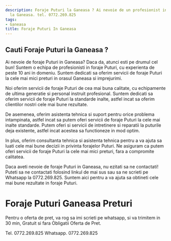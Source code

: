 ```yaml
---
description: Foraje Puturi la Ganeasa ? Ai nevoie de un profesionist in Foraje Puturi
  la Ganeasa. tel. 0772.269.825
tags:
- Ganeasa
title: Foraje Puturi In Ganeasa
---
```



## Cauti Foraje Puturi la Ganeasa ?

Ai nevoie de foraje Puturi in Ganeasa? Daca da, atunci esti pe drumul cel bun! Suntem o echipa de profesionisti in foraje Puturi, cu experienta de peste 10 ani in domeniu. Suntem dedicati sa oferim servicii de foraje Puturi la cele mai mici preturi in orasul Ganeasa si imprejurimi.

Noi oferim servicii de foraje Puturi de cea mai buna calitate, cu echipamente de ultima generatie si personal instruit profesional. Suntem dedicati sa oferim servicii de foraje Puturi la standarde inalte, astfel incat sa oferim clientilor nostri cele mai bune rezultate.

De asemenea, oferim asistenta tehnica si suport pentru orice problema intampinata, astfel incat sa putem oferi servicii de foraje Puturi la cele mai inalte standarde. Putem oferi si servicii de intretinere si reparatii la puturile deja existente, astfel incat acestea sa functioneze in mod optim.

In plus, oferim consultanta tehnica si asistenta tehnica pentru a va ajuta sa luati cele mai bune decizii in privinta forajelor Puturi. Ne asiguram ca putem oferi servicii de foraje Puturi la cele mai mici preturi, fara a compromite calitatea.

Daca aveti nevoie de foraje Puturi in Ganeasa, nu ezitati sa ne contactati! Puteti sa ne contactati folosind linkul de mai sus sau sa ne scrieti pe Whatsapp la 0772.269.825. Suntem aici pentru a va ajuta sa obtineti cele mai bune rezultate in foraje Puturi.

# Foraje Puturi Ganeasa Preturi
Pentru o oferta de pret, va rog sa imi scrieti pe whatsapp, si va trimitem in 30 min, Gratuit si fara Obligatii Oferta de Pret.

Tel. 0772.269.825
Whatsapp. 0772.269.825